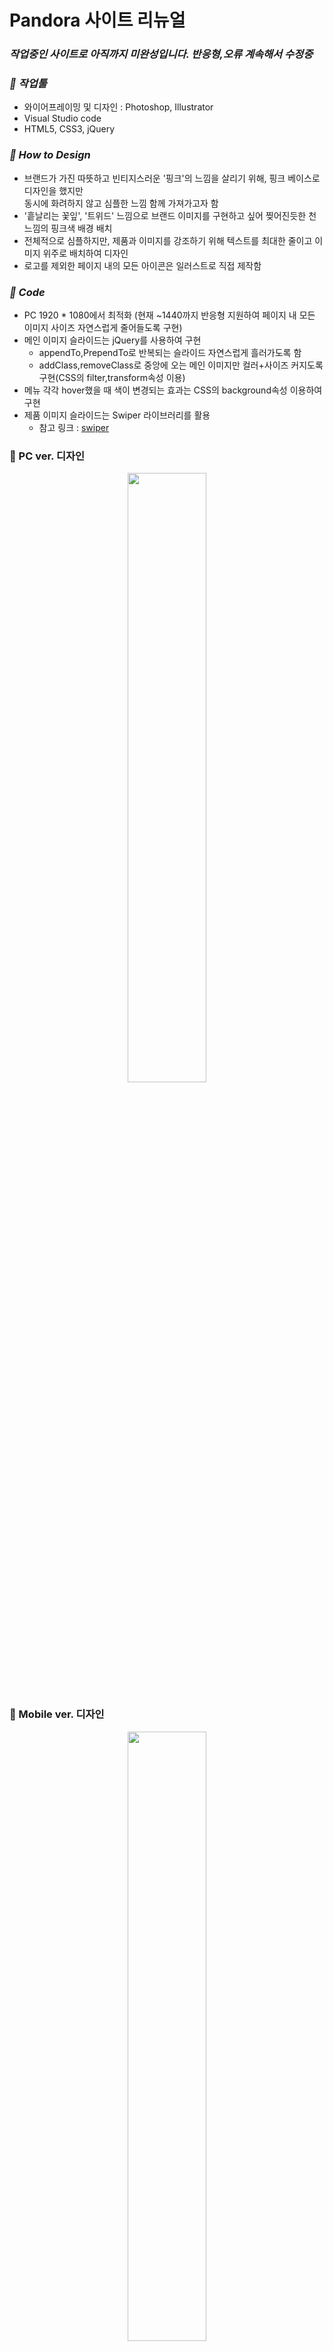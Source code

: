 # Pandora 사이트 리뉴얼     
### *작업중인 사이트로 아직까지 미완성입니다. 반응형,오류 계속해서 수정중*      

### *💛 작업툴*
- 와이어프레이밍 및 디자인 : Photoshop, Illustrator
- Visual Studio code
- HTML5, CSS3, jQuery

### *💛 How to Design*
 - 브랜드가 가진 따뜻하고 빈티지스러운 '핑크'의 느낌을 살리기 위해, 핑크 베이스로 디자인을 했지만  
   동시에 화려하지 않고 심플한 느낌 함께 가져가고자 함
 - '흩날리는 꽃잎', '트위드' 느낌으로 브랜드 이미지를 구현하고 싶어 찢어진듯한 천 느낌의 핑크색 배경 배치
 - 전체적으로 심플하지만, 제품과 이미지를 강조하기 위해 텍스트를 최대한 줄이고 이미지 위주로 배치하여 디자인
 - 로고를 제외한 페이지 내의 모든 아이콘은 일러스트로 직접 제작함

  
### *💛 Code*

- PC 1920 * 1080에서 최적화 (현재 ~1440까지 반응형 지원하여 페이지 내 모든 이미지 사이즈 자연스럽게 줄어들도록 구현)
- 메인 이미지 슬라이드는 jQuery를 사용하여 구현
  + appendTo,PrependTo로 반복되는 슬라이드 자연스럽게 흘러가도록 함
  + addClass,removeClass로 중앙에 오는 메인 이미지만 컬러+사이즈 커지도록 구현(CSS의 filter,transform속성 이용)
- 메뉴 각각 hover했을 때 색이 변경되는 효과는 CSS의 background속성 이용하여 구현
- 제품 이미지 슬라이드는 Swiper 라이브러리를 활용
    - 참고 링크 : [swiper](https://swiperjs.com/demos)



### 💛 PC ver. 디자인
<p align="center"><img src="https://user-images.githubusercontent.com/75009488/112649666-fa8cda80-8e8d-11eb-9c76-4bdb8d321742.jpg" width="50%" height="50%"/></p>     
        
        
### 💛 Mobile ver. 디자인
<p align="center"><img src="https://user-images.githubusercontent.com/75009488/112649778-12fcf500-8e8e-11eb-8c25-687adab81d5d.jpg" width="50%" height="50%"/></p>
